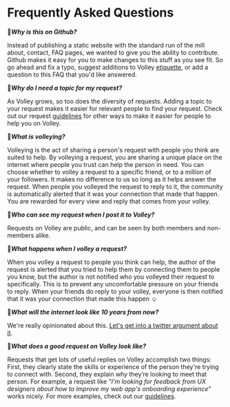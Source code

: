 Frequently Asked Questions
==
🙋***Why is this on Github?***

Instead of publishing a static website with the standard run of the mill about, contact, FAQ pages, we wanted to give you the ability to contribute. Github makes it easy for you to make changes to this stuff as you see fit. So go ahead and fix a typo, suggest additions to Volley [etiquette](https://github.com/VolleyIndustries/readme/blob/master/etiquette.md), or add a question to this FAQ that you'd like answered.   

🙋***Why do I need a topic for my request?***

As Volley grows, so too does the diversity of requests. Adding a topic to your request makes it easier for relevant people to find your request. Check out our request [guidelines](https://github.com/VolleyIndustries/readme/blob/master/guidelines.md) for other ways to make it easier for people to help you on Volley.

🙋***What is volleying?***

Volleying is the act of sharing a person's request with people you think are suited to help. By volleying a request, you are sharing a unique place on the internet where people you trust can help the person in need. You can choose whether to volley a request to a specific friend, or to a million of your followers. It makes no difference to us so long as it helps answer the request. When people you volleyed the request to reply to it, the community is automatically alerted that it was your connection that made that happen. You are rewarded for every view and reply that comes from your volley. 


🙋***Who can see my request when I post it to Volley?***

Requests on Volley are public, and can be seen by both members and non-members alike. 

🙋***What happens when I volley a request?***

When you volley a request to people you think can help, the author of the request is alerted that you tried to help them by connecting them to people you know, but the author is not notified who you volleyed their request to specifically. This is to prevent any uncomfortable pressure on your friends to reply. When your friends do reply to your volley, everyone is then notified that it was your connection that made this happen ☺️

🙋***What will the internet look like 10 years from now?***

We're really opinionated about this. [Let's get into a twitter argument about it](http://twitter.com/volleyworks). 

🙋***What does a good request on Volley look like?***

Requests that get lots of useful replies on Volley accomplish two things: First, they clearly state the skills or experience of the person they're trying to connect with. Second, they explain *why* they’re looking to meet that person. For example, a request like *"I'm looking for feedback from UX designers about how to improve my web app's onboarding experience"* works nicely. For more examples, check out our [guidelines](https://github.com/VolleyIndustries/readme/blob/master/guidelines.md). 

 

<!--***What is Karma?***-->

<!--Karma is a reflection of how much you’ve contributed to the Volley community. Help others to earn more! Creating a request currently costs 10 Karma. Replying earns you 2 and volleying gets you a whopping 5 Karma. -->

